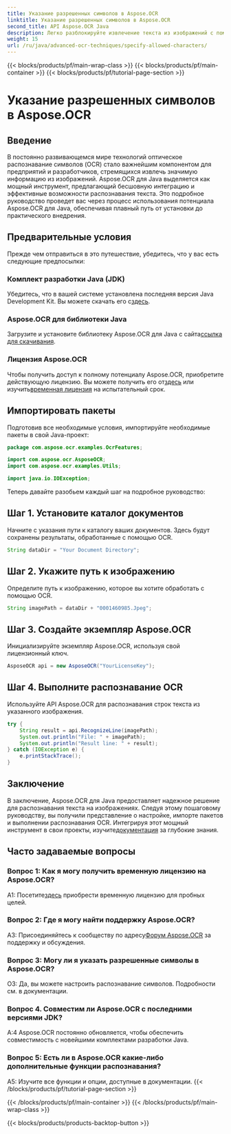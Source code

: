 ```yaml
---
title: Указание разрешенных символов в Aspose.OCR
linktitle: Указание разрешенных символов в Aspose.OCR
second_title: API Aspose.OCR Java
description: Легко разблокируйте извлечение текста из изображений с помощью Aspose.OCR для Java. Следуйте нашему пошаговому руководству для эффективной интеграции.
weight: 15
url: /ru/java/advanced-ocr-techniques/specify-allowed-characters/
---
```


{{< blocks/products/pf/main-wrap-class >}}
{{< blocks/products/pf/main-container >}}
{{< blocks/products/pf/tutorial-page-section >}}

# Указание разрешенных символов в Aspose.OCR

## Введение

В постоянно развивающемся мире технологий оптическое распознавание символов (OCR) стало важнейшим компонентом для предприятий и разработчиков, стремящихся извлечь значимую информацию из изображений. Aspose.OCR для Java выделяется как мощный инструмент, предлагающий бесшовную интеграцию и эффективные возможности распознавания текста. Это подробное руководство проведет вас через процесс использования потенциала Aspose.OCR для Java, обеспечивая плавный путь от установки до практического внедрения.

## Предварительные условия

Прежде чем отправиться в это путешествие, убедитесь, что у вас есть следующие предпосылки:

### Комплект разработки Java (JDK)

 Убедитесь, что в вашей системе установлена последняя версия Java Development Kit. Вы можете скачать его с[здесь](https://www.oracle.com/java/technologies/javase-downloads.html).

### Aspose.OCR для библиотеки Java

 Загрузите и установите библиотеку Aspose.OCR для Java с сайта[ссылка для скачивания](https://releases.aspose.com/ocr/java/).

### Лицензия Aspose.OCR

 Чтобы получить доступ к полному потенциалу Aspose.OCR, приобретите действующую лицензию. Вы можете получить его от[здесь](https://purchase.aspose.com/buy) или изучить[временная лицензия](https://purchase.aspose.com/temporary-license/) на испытательный срок.

## Импортировать пакеты

Подготовив все необходимые условия, импортируйте необходимые пакеты в свой Java-проект:

```java
package com.aspose.ocr.examples.OcrFeatures;

import com.aspose.ocr.AsposeOCR;
import com.aspose.ocr.examples.Utils;

import java.io.IOException;
```

Теперь давайте разобьем каждый шаг на подробное руководство:

## Шаг 1. Установите каталог документов

Начните с указания пути к каталогу ваших документов. Здесь будут сохранены результаты, обработанные с помощью OCR.

```java
String dataDir = "Your Document Directory";
```

## Шаг 2. Укажите путь к изображению

Определите путь к изображению, которое вы хотите обработать с помощью OCR.

```java
String imagePath = dataDir + "0001460985.Jpeg";
```

## Шаг 3. Создайте экземпляр Aspose.OCR

Инициализируйте экземпляр Aspose.OCR, используя свой лицензионный ключ.

```java
AsposeOCR api = new AsposeOCR("YourLicenseKey");
```

## Шаг 4. Выполните распознавание OCR

Используйте API Aspose.OCR для распознавания строк текста из указанного изображения.

```java
try {
    String result = api.RecognizeLine(imagePath);
    System.out.println("File: " + imagePath);
    System.out.println("Result line: " + result);
} catch (IOException e) {
    e.printStackTrace();
}
```

## Заключение

 В заключение, Aspose.OCR для Java предоставляет надежное решение для распознавания текста на изображениях. Следуя этому пошаговому руководству, вы получили представление о настройке, импорте пакетов и выполнении распознавания OCR. Интегрируя этот мощный инструмент в свои проекты, изучите[документация](https://reference.aspose.com/ocr/java/) за глубокие знания.

## Часто задаваемые вопросы

### Вопрос 1: Как я могу получить временную лицензию на Aspose.OCR?

 А1: Посетите[здесь](https://purchase.aspose.com/temporary-license/) приобрести временную лицензию для пробных целей.

### Вопрос 2: Где я могу найти поддержку Aspose.OCR?

 A3: Присоединяйтесь к сообществу по адресу[Форум Aspose.OCR](https://forum.aspose.com/c/ocr/16) за поддержку и обсуждения.

### Вопрос 3: Могу ли я указать разрешенные символы в Aspose.OCR?

О3: Да, вы можете настроить распознавание символов. Подробности см. в документации.

### Вопрос 4. Совместим ли Aspose.OCR с последними версиями JDK?

A:4 Aspose.OCR постоянно обновляется, чтобы обеспечить совместимость с новейшими комплектами разработки Java.

### Вопрос 5: Есть ли в Aspose.OCR какие-либо дополнительные функции распознавания?

A5: Изучите все функции и опции, доступные в документации.
{{< /blocks/products/pf/tutorial-page-section >}}

{{< /blocks/products/pf/main-container >}}
{{< /blocks/products/pf/main-wrap-class >}}

{{< blocks/products/products-backtop-button >}}
